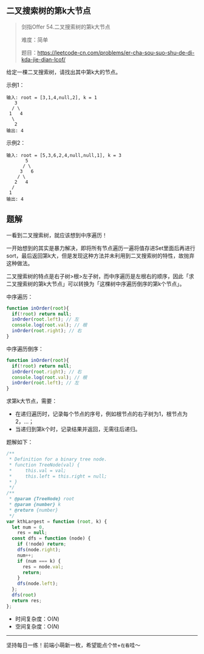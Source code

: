 ## 二叉搜索树的第k大节点

> 剑指Offer 54.二叉搜索树的第k大节点
>
> 难度：简单
>
> 题目：https://leetcode-cn.com/problems/er-cha-sou-suo-shu-de-di-kda-jie-dian-lcof/

给定一棵二叉搜索树，请找出其中第k大的节点。

示例1：

```
输入: root = [3,1,4,null,2], k = 1
   3
  / \
 1   4
  \
   2
输出: 4
```

示例2：

```
输入: root = [5,3,6,2,4,null,null,1], k = 3
       5
      / \
     3   6
    / \
   2   4
  /
 1
输出: 4
```

## 题解

一看到二叉搜索树，就应该想到中序遍历！

一开始想到的其实是暴力解决，即将所有节点遍历一遍将值存进Set里面后再进行sort，最后返回第k大，但是发现这种方法并未利用到二叉搜索树的特性，故抛弃这种做法。

二叉搜索树的特点是右子树>根>左子树，而中序遍历是左根右的顺序，因此「求二叉搜索树的第k大节点」可以转换为「这棵树中序遍历倒序的第k个节点」。

中序遍历：

```javascript
function inOrder(root){
  if(!root) return null;
  inOrder(root.left); // 左
  console.log(root.val); // 根
  inOrder(root.right); // 右
}
```

中序遍历倒序：

```javascript
function inOrder(root){
  if(!root) return null;
  inOrder(root.right); // 右
  console.log(root.val); // 根
  inOrder(root.left); // 左
}
```

求第k大节点，需要：

- 在递归遍历时，记录每个节点的序号，例如根节点的右子树为1，根节点为2，...；
- 当递归到第k个时，记录结果并返回，无需往后递归。

题解如下：

```javascript
/**
 * Definition for a binary tree node.
 * function TreeNode(val) {
 *     this.val = val;
 *     this.left = this.right = null;
 * }
 */
/**
 * @param {TreeNode} root
 * @param {number} k
 * @return {number}
 */
var kthLargest = function (root, k) {
  let num = 0,
    res = null;
  const dfs = function (node) {
    if (!node) return;
    dfs(node.right);
    num++;
    if (num === k) {
      res = node.val;
      return;
    }
    dfs(node.left);
  };
  dfs(root)
  return res;
};
```

- 时间复杂度：O($N$)
- 空间复杂度：O($N$)

****

坚持每日一练！前端小萌新一枚，希望能点个`赞`+`在看`哇～

